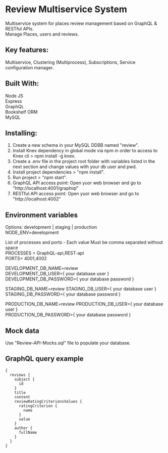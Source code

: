 # Review Multiservice System

Multiservice system for places review management based on GraphQL & RESTful APIs.<br>
Manage Places, users and reviews.<br>

## Key features:
Multiservice, Clustering (Multiprocess), Subscriptions, Service configuration manager.

## Built With:
Node JS<br>
Express<br>
GraphQL<br>
Bookshelf ORM<br>
MySQL<br>

## Installing:
1) Create a new schema in your MySQL DDBB named "review".
2) Install Knex dependency in global mode via npm in order to access to Knex cli > npm install -g knex.<br>
3) Create a .env file in the project root folder with variables listed in the next section and change values with your db user and pwd.
4) Install project dependencies > "npm install".
5) Run project > "npm start".
6) GraphQL API access point: Open yuor web browser and go to "http://localhost:4001/graphiql"
7) RESTful API access point: Open yuor web browser and go to "http://localhost:4002" 

## Environment variables
Options: development | staging | production<br>
NODE_ENV=development

List of processes and ports - Each value Must be comma separated without space<br>
PROCESSES = GraphQL-api,REST-api<br>
PORTS= 4001,4002<br>

DEVELOPMENT_DB_NAME=review<br>
DEVELOPMENT_DB_USER={ your database user }<br>
DEVELOPMENT_DB_PASSWORD={ your database password }<br>

STAGING_DB_NAME=review
STAGING_DB_USER={ your database user }<br>
STAGING_DB_PASSWORD={ your database password }<br>

PRODUCTION_DB_NAME=review
PRODUCTION_DB_USER={ your database user }<br>
PRODUCTION_DB_PASSWORD={ your database password }<br>

## Mock data
Use "Review-API-Mocks.sql" file to populate your database.

## GraphQL query example
```
{
  reviews {
    subject {
      id
    }
    title
    content
    reviewRatingCriterionsValues {
      ratingCriterion {
        name
      }
      value
    }
    author {
      fullName
    }
  }
}
```
